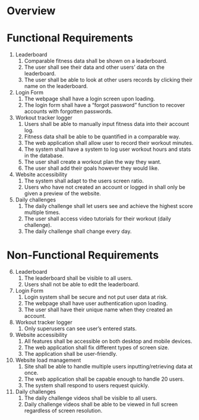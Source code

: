 # Overview

<The purpose of our system requirement spec is to lay the ground rules for what we expect from our project. This is important because it gives a clear understanding of what our future goals are. This includes what our project will be able to do functionally and non-functionally through the lens of software development. This is an important part of project planning as it collectively gathers the ideas and goals of every member for the project and narrows them down to specific requirements that shall be completed.>

# Functional Requirements

1. Leaderboard
    1. Comparable fitness data shall be shown on a leaderboard.
    2. The user shall see their data and other users’ data on the leaderboard.
    3. The user shall be able to look at other users records by clicking their name on the leaderboard.
2. Login Form
    1. The webpage shall have a login screen upon loading.
    2. The login form shall have a “forgot password” function to recover accounts with forgotten passwords.
3. Workout tracker logger
    1. Users shall be able to manually input fitness data into their account log.
    2. Fitness data shall be able to be quantified in a comparable way.
    3. The web application shall allow user to record their workout minutes.
    4. The system shall have a system to log user workout hours and stats in the database.
    5. The user shall create a workout plan the way they want.
    6. The user shall add their goals however they would like.
4. Website accessibility
    1. The system shall adapt to the users screen ratio.
    2. Users who have not created an account or logged in shall only be given a preview of the website.
5. Daily challenges
    1. The daily challenge shall let users see and achieve the highest score multiple times.
    2. The user shall access video tutorials for their workout (daily challenge).
    3. The daily challenge shall change every day.

# Non-Functional Requirements

6. Leaderboard 
    1. The leaderboard shall be visible to all users.
    2. Users shall not be able to edit the leaderboard.
7. Login Form
    1. Login system shall be secure and not put user data at risk.
    2. The webpage shall have user authentication upon loading.
    3. The user shall have their unique name when they created an account.
8. Workout tracker logger
    1. Only superusers can see user’s entered stats.
9. Website accessibility
    1. All features shall be accessible on both desktop and mobile devices.
    2. The web application shall fix different types of screen size.
    3. The application shall be user-friendly.
10. Website load management
    1. Site shall be able to handle multiple users inputting/retrieving data at once.
    2. The web application shall be capable enough to handle 20 users.
    3. The system shall respond to users request quickly.
11. Daily challenges
    1. The daily challenge videos shall be visible to all users.
    2. Daily challenge videos shall be able to be viewed in full screen regardless of screen resolution. 
